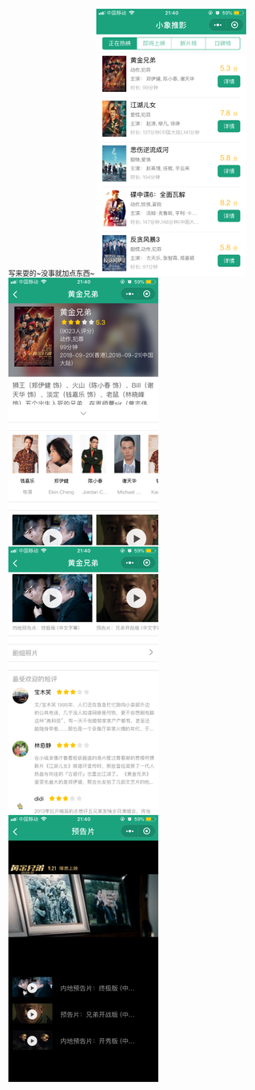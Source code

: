 写来耍的~没事就加点东西~
<img width="300"  src="https://github.com/wangnanping/wepy_dumbo/blob/master/exhibition/IMG_2859.PNG"></img>
<img width="300"  src="https://github.com/wangnanping/wepy_dumbo/blob/master/exhibition/IMG_2860.PNG"></img>
<img width="300"  src="https://github.com/wangnanping/wepy_dumbo/blob/master/exhibition/IMG_2861.PNG"></img>
<img width="300"  src="https://github.com/wangnanping/wepy_dumbo/blob/master/exhibition/IMG_2862.PNG"></img>
